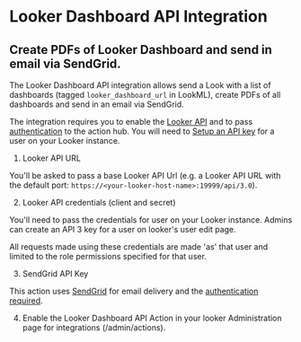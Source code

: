 # Looker Dashboard API Integration
## Create PDFs of Looker Dashboard and send in email via SendGrid.

The Looker Dashboard API integration allows send a Look with a list of dashboards (tagged `looker_dashboard_url` in LookML), create PDFs of all dashboards and send in an email via SendGrid.

The integration requires you to enable the [Looker API](https://docs.looker.com/reference/api-and-integration/api-getting-started) and to pass [authentication](https://docs.looker.com/reference/api-and-integration/api-auth) to the action hub. You will need to [Setup an API key](https://github.com/looker/looker-sdk-ruby/blob/master/authentication.md#setup-an-api-key) for a user on your Looker instance.

1. Looker API URL

You'll be asked to pass a base Looker API Url
(e.g. a Looker API URL with the default port: `https://<your-looker-host-name>:19999/api/3.0`).


2. Looker API credentials (client and secret)

You'll need to pass the credentials for user on your Looker instance. Admins can create an API 3 key for a user on looker's user edit page.

All requests made using these credentials are made 'as' that user and limited to the role permissions specified for that user.

3. SendGrid API Key

This action uses [SendGrid](https://sendgrid.com/) for email delivery and the [authentication required](../sendgrid/README.md).

4. Enable the Looker Dashboard API Action in your looker Administration page for integrations (/admin/actions).